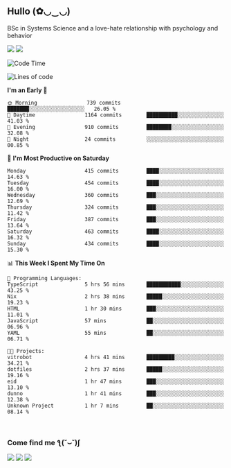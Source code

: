 <h2>Hullo (✿◡‿◡)</h2>

BSc in Systems Science and a love-hate relationship with psychology and behavior

<img src="https://github-readme-activity-graph.vercel.app/graph?username=hedonicadapter&theme=high-contrast"/>
<img src="https://github-readme-stats-git-masterrstaa-rickstaa.vercel.app/api?username=hedonicadapter&theme=highcontrast"/>

<!--START_SECTION:waka-->
![Code Time](http://img.shields.io/badge/Code%20Time-2%2C178%20hrs%2021%20mins-blue)

![Lines of code](https://img.shields.io/badge/From%20Hello%20World%20I%27ve%20Written-6.7%20million%20lines%20of%20code-blue)

**I'm an Early 🐤** 

```text
🌞 Morning                739 commits         ███████░░░░░░░░░░░░░░░░░░   26.05 % 
🌆 Daytime                1164 commits        ██████████░░░░░░░░░░░░░░░   41.03 % 
🌃 Evening                910 commits         ████████░░░░░░░░░░░░░░░░░   32.08 % 
🌙 Night                  24 commits          ░░░░░░░░░░░░░░░░░░░░░░░░░   00.85 % 
```
📅 **I'm Most Productive on Saturday** 

```text
Monday                   415 commits         ████░░░░░░░░░░░░░░░░░░░░░   14.63 % 
Tuesday                  454 commits         ████░░░░░░░░░░░░░░░░░░░░░   16.00 % 
Wednesday                360 commits         ███░░░░░░░░░░░░░░░░░░░░░░   12.69 % 
Thursday                 324 commits         ███░░░░░░░░░░░░░░░░░░░░░░   11.42 % 
Friday                   387 commits         ███░░░░░░░░░░░░░░░░░░░░░░   13.64 % 
Saturday                 463 commits         ████░░░░░░░░░░░░░░░░░░░░░   16.32 % 
Sunday                   434 commits         ████░░░░░░░░░░░░░░░░░░░░░   15.30 % 
```


📊 **This Week I Spent My Time On** 

```text
💬 Programming Languages: 
TypeScript               5 hrs 56 mins       ███████████░░░░░░░░░░░░░░   43.25 % 
Nix                      2 hrs 38 mins       █████░░░░░░░░░░░░░░░░░░░░   19.23 % 
HTML                     1 hr 30 mins        ███░░░░░░░░░░░░░░░░░░░░░░   11.01 % 
JavaScript               57 mins             ██░░░░░░░░░░░░░░░░░░░░░░░   06.96 % 
YAML                     55 mins             ██░░░░░░░░░░░░░░░░░░░░░░░   06.71 % 

🐱‍💻 Projects: 
vitrobot                 4 hrs 41 mins       █████████░░░░░░░░░░░░░░░░   34.21 % 
dotfiles                 2 hrs 37 mins       █████░░░░░░░░░░░░░░░░░░░░   19.16 % 
eid                      1 hr 47 mins        ███░░░░░░░░░░░░░░░░░░░░░░   13.10 % 
dunno                    1 hr 41 mins        ███░░░░░░░░░░░░░░░░░░░░░░   12.38 % 
Unknown Project          1 hr 7 mins         ██░░░░░░░░░░░░░░░░░░░░░░░   08.14 % 
```


<!--END_SECTION:waka-->

<br/>
<h3>Come find me ƪ(˘⌣˘)ʃ </h3>

<a href="https://hedonicadapter.com/"><img src="https://img.shields.io/badge/-Portfolio-3423A6?style=flat-square&logo=Google-Chrome&logoColor=white"/></a>
<a href="www.linkedin.com/in/sam-herman"><img src="https://img.shields.io/badge/-Sam%20Herman-0077B5?style=flat-square&logo=Linkedin&logoColor=white"/></a>
<a href="mailto:mailservice.samherman@gmail.com"><img src="https://img.shields.io/badge/-mailservice.samherman@gmail.com-D14836?style=flat-square&logo=Gmail&logoColor=white"/></a>

<!--
**cdthomp1/cdthomp1** is a ✨ _special_ ✨ repository because its `README.md` (this file) appears on your GitHub profile.


----
Credit: [cdthomp1](https://github.com/cdthomp1)

Last Edited on: 19/11/2020

